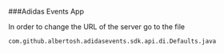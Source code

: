 ###Adidas Events App

In order to change the URL of the server go to the file

    com.github.albertosh.adidasevents.sdk.api.di.Defaults.java